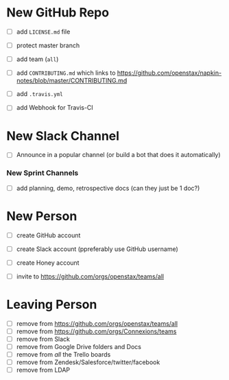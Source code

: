 # New GitHub Repo

- [ ] add `LICENSE.md` file
- [ ] protect master branch
- [ ] add team (`all`)
- [ ] add `CONTRIBUTING.md` which links to https://github.com/openstax/napkin-notes/blob/master/CONTRIBUTING.md
- [ ] add `.travis.yml`
- [ ] add Webhook for Travis-CI


# New Slack Channel

- [ ] Announce in a popular channel (or build a bot that does it automatically)

### New Sprint Channels

- [ ] add planning, demo, retrospective docs (can they just be 1 doc?)


# New Person

- [ ] create GitHub account
- [ ] create Slack account (ppreferably use GitHub username)
- [ ] create Honey account
- [ ] invite to https://github.com/orgs/openstax/teams/all


# Leaving Person

- [ ] remove from https://github.com/orgs/openstax/teams/all
- [ ] remove from https://github.com/orgs/Connexions/teams
- [ ] remove from Slack
- [ ] remove from Google Drive folders and Docs
- [ ] remove from _all_ the Trello boards
- [ ] remove from Zendesk/Salesforce/twitter/facebook
- [ ] remove from LDAP
